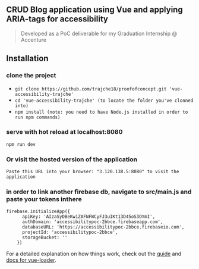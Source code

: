 ## CRUD Blog application using Vue and applying ARIA-tags for accessibility

> Developed as a PoC deliverable for my Graduation Internship @ Accenture

## Installation 

### clone the project
- `git clone https://github.com/trajche18/proofofconcept.git 'vue-accessibility-trajche'`
- `cd 'vue-accessibility-trajche' (to locate the folder you've clonned into)`
- `npm install (note: you need to have Node.js installed in order to run npm commands)`

### serve with hot reload at localhost:8080
`npm run dev`

### Or visit the hosted version of the application
`Paste this URL into your browser: "3.120.138.5:8080" to visit the application`

### in order to link another firebase db, navigate to src/main.js and paste your tokens inthere
```vuejs
firebase.initializeApp({
      apiKey: 'AIzaSyDBeKw1ZAFNFWCyFJ3uIKt13D45oS3OYmI',
      authDomain: 'accessibilitypoc-2bbce.firebaseapp.com',
      databaseURL: 'https://accessibilitypoc-2bbce.firebaseio.com',
      projectId: 'accessibilitypoc-2bbce',
      storageBucket: ''
    })
```


For a detailed explanation on how things work, check out the [guide](http://vuejs-templates.github.io/webpack/) and [docs for vue-loader](http://vuejs.github.io/vue-loader).
